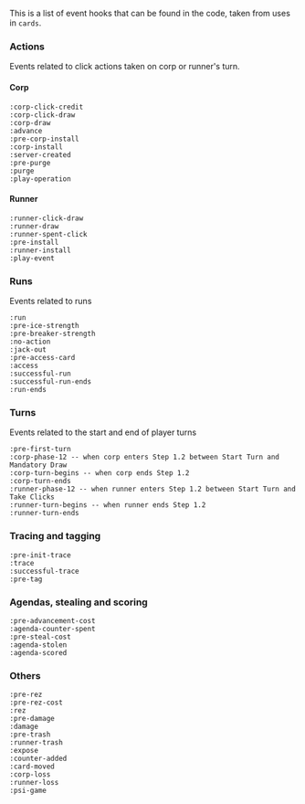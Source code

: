This is a list of event hooks that can be found in the code, taken from uses in `cards`.

### Actions
Events related to click actions taken on corp or runner's turn.

#### Corp
    :corp-click-credit
    :corp-click-draw
    :corp-draw
    :advance
    :pre-corp-install
    :corp-install
    :server-created
    :pre-purge
    :purge
    :play-operation

#### Runner
    :runner-click-draw
    :runner-draw
    :runner-spent-click
    :pre-install
    :runner-install
    :play-event

### Runs
Events related to runs

    :run
    :pre-ice-strength
    :pre-breaker-strength
    :no-action
    :jack-out
    :pre-access-card
    :access
    :successful-run
    :successful-run-ends
    :run-ends

### Turns
Events related to the start and end of player turns

    :pre-first-turn
    :corp-phase-12 -- when corp enters Step 1.2 between Start Turn and Mandatory Draw
    :corp-turn-begins -- when corp ends Step 1.2
    :corp-turn-ends
    :runner-phase-12 -- when runner enters Step 1.2 between Start Turn and Take Clicks
    :runner-turn-begins -- when runner ends Step 1.2 
    :runner-turn-ends

### Tracing and tagging

    :pre-init-trace
    :trace
    :successful-trace
    :pre-tag

### Agendas, stealing and scoring

    :pre-advancement-cost
    :agenda-counter-spent
    :pre-steal-cost
    :agenda-stolen
    :agenda-scored

### Others
    :pre-rez
    :pre-rez-cost
    :rez
    :pre-damage
    :damage
    :pre-trash
    :runner-trash
    :expose
    :counter-added
    :card-moved
    :corp-loss
    :runner-loss
    :psi-game
